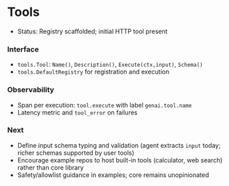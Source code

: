 # Tools

- Status: Registry scaffolded; initial HTTP tool present

### Interface
- `tools.Tool`: `Name()`, `Description()`, `Execute(ctx,input)`, `Schema()`
- `tools.DefaultRegistry` for registration and execution

### Observability
- Span per execution: `tool.execute` with label `genai.tool.name`
- Latency metric and `tool_error` on failures

### Next
- Define input schema typing and validation (agent extracts `input` today; richer schemas supported by user tools)
- Encourage example repos to host built-in tools (calculator, web search) rather than core library
- Safety/allowlist guidance in examples; core remains unopinionated

